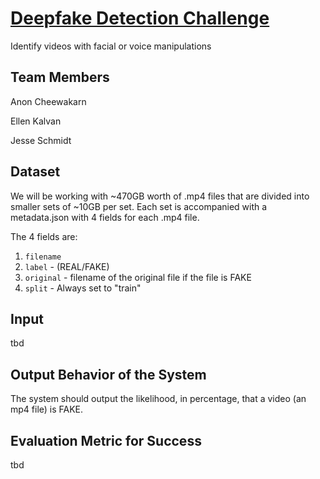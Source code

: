 # [Deepfake Detection Challenge](https://www.kaggle.com/c/deepfake-detection-challenge/data)
Identify videos with facial or voice manipulations


## Team Members
Anon Cheewakarn

Ellen Kalvan

Jesse Schmidt


## Dataset
We will be working with ~470GB worth of .mp4 files that are divided into smaller sets of ~10GB per set. Each set is accompanied with a metadata.json with 4 fields for each .mp4 file. 

The 4 fields are:
1. `filename`
2. `label` - (REAL/FAKE)
3. `original` - filename of the original file if the file is FAKE
4. `split` - Always set to "train"


## Input
tbd


## Output Behavior of the System
The system should output the likelihood, in percentage, that a video (an mp4 file) is FAKE.


## Evaluation Metric for Success
tbd
